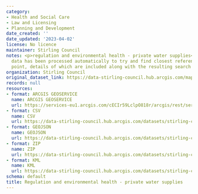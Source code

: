 ```yaml
---
category:
- Health and Social Care
- Law and Licensing
- Planning and Development
date_created: ''
date_updated: '2023-04-02'
license: No licence
maintainer: Stirling Council
notes: <p>regulation and environmental health - private water supplies<div><br /></div><div>The
  data has been processed automatically to try and find closest referenced address
  point, details of which are included along with the resulting search distance.</div></p>
organization: Stirling Council
original_dataset_link: https://data-stirling-council.hub.arcgis.com/maps/stirling-council::regulation-and-environmental-health-private-water-supplies
records: null
resources:
- format: ARCGIS GEOSERVICE
  name: ARCGIS GEOSERVICE
  url: https://services-eu1.arcgis.com/cECIr59LclpO818r/arcgis/rest/services/regulation_and_environmental_health_private_water_supplies/FeatureServer/3
- format: CSV
  name: CSV
  url: https://data-stirling-council.hub.arcgis.com/datasets/stirling-council::regulation-and-environmental-health-private-water-supplies.csv?outSR=%7B%22latestWkid%22%3A27700%2C%22wkid%22%3A27700%7D
- format: GEOJSON
  name: GEOJSON
  url: https://data-stirling-council.hub.arcgis.com/datasets/stirling-council::regulation-and-environmental-health-private-water-supplies.geojson?outSR=%7B%22latestWkid%22%3A27700%2C%22wkid%22%3A27700%7D
- format: ZIP
  name: ZIP
  url: https://data-stirling-council.hub.arcgis.com/datasets/stirling-council::regulation-and-environmental-health-private-water-supplies.zip?outSR=%7B%22latestWkid%22%3A27700%2C%22wkid%22%3A27700%7D
- format: KML
  name: KML
  url: https://data-stirling-council.hub.arcgis.com/datasets/stirling-council::regulation-and-environmental-health-private-water-supplies.kml?outSR=%7B%22latestWkid%22%3A27700%2C%22wkid%22%3A27700%7D
schema: default
title: Regulation and environmental health - private water supplies
---
```

